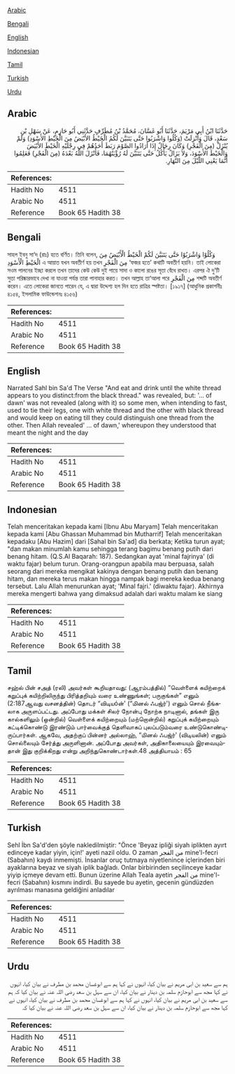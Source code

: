 [Arabic](#arabic)

[Bengali](#bengali)

[English](#english)

[Indonesian](#indonesian)

[Tamil](#tamil)

[Turkish](#turkish)

[Urdu](#urdu)

## Arabic


<div dir="rtl" lang="ar" style={{fontSize:'larger',backgroundColor:'#f8f9fa',padding:20}}>
حَدَّثَنَا ابْنُ أَبِي مَرْيَمَ، حَدَّثَنَا أَبُو غَسَّانَ، مُحَمَّدُ بْنُ مُطَرِّفٍ حَدَّثَنِي أَبُو حَازِمٍ، عَنْ سَهْلِ بْنِ سَعْدٍ، قَالَ وَأُنْزِلَتْ ‏(‏وَكُلُوا وَاشْرَبُوا حَتَّى يَتَبَيَّنَ لَكُمُ الْخَيْطُ الأَبْيَضُ مِنَ الْخَيْطِ الأَسْوَدِ‏)‏ وَلَمْ يُنْزَلْ ‏(‏مِنَ الْفَجْرِ‏)‏ وَكَانَ رِجَالٌ إِذَا أَرَادُوا الصَّوْمَ رَبَطَ أَحَدُهُمْ فِي رِجْلَيْهِ الْخَيْطَ الأَبْيَضَ وَالْخَيْطَ الأَسْوَدَ، وَلاَ يَزَالُ يَأْكُلُ حَتَّى يَتَبَيَّنَ لَهُ رُؤْيَتُهُمَا، فَأَنْزَلَ اللَّهُ بَعْدَهُ ‏(‏مِنَ الْفَجْرِ‏)‏ فَعَلِمُوا أَنَّمَا يَعْنِي اللَّيْلَ مِنَ النَّهَارِ‏.‏
</div>
<div style={{backgroundColor:'#f8f9fa',padding:20, marginBottom: 10}}><table> <thead> <tr> <th>References:</th> <th></th> </tr> </thead> <tbody><tr><td>Hadith No</td><td>4511</td></tr><tr><td>Arabic No</td><td>4511</td></tr><tr><td>Reference</td><td>Book 65 Hadith 38</td></tr></tbody></table></div>

## Bengali


<div dir="ltr" lang="bn" style={{fontSize:'larger',backgroundColor:'#f8f9fa',padding:20}}>
সাহল ইবনু সা‘দ (রাঃ) হতে বর্ণিত। তিনি বলেন, وَكُلُوْا وَاشْرَبُوْا حَتَّى يَتَبَيَّنَ لَكُمْ الْخَيْطُ الْأَبْيَضُ مِنَ الْخَيْطِ الْأَسْوَدِ এ আয়াত যখন অবতীর্ণ হয় তখন مِنَ الْفَجْرِ ‘ফজর হতে’ কথাটি অবতীর্ণ হয়নি। তাই লোকেরা সওম পালনের ইচ্ছা করলে তখন তাদের কেউ কেউ দুই পায়ে সাদা ও কালো রঙের সূতা বেঁধে রাখত। এরপর ঐ দু’টি সুতা পরিষ্কারভাবে দেখা না যাওয়া পর্যন্ত তারা পানাহার করত। তখন আল্লাহ তা‘আলা পরে مِنَ الْفَجْرِ শব্দটি অবতীর্ণ করেন। এতে লোকেরা জানতে পারেন যে, এ দ্বারা উদ্দেশ্য হল দিন হতে রাত্রির স্পষ্টতা। [১৯১৭] (আধুনিক প্রকাশনীঃ ৪১৫৪, ইসলামিক ফাউন্ডেশনঃ ৪১৫৬)
</div>
<div style={{backgroundColor:'#f8f9fa',padding:20, marginBottom: 10}}><table> <thead> <tr> <th>References:</th> <th></th> </tr> </thead> <tbody><tr><td>Hadith No</td><td>4511</td></tr><tr><td>Arabic No</td><td>4511</td></tr><tr><td>Reference</td><td>Book 65 Hadith 38</td></tr></tbody></table></div>

## English


<div dir="ltr" lang="en" style={{fontSize:'larger',backgroundColor:'#f8f9fa',padding:20}}>
Narrated Sahl bin Sa'd The Verse "And eat and drink until the white thread appears to you distinct:from the black thread." was revealed, but: '... of dawn' was not revealed (along with it) so some men, when intending to fast, used to tie their legs, one with white thread and the other with black thread and would keep on eating till they could distinguish one thread from the other. Then Allah revealed' ... of dawn,' whereupon they understood that meant the night and the day
</div>
<div style={{backgroundColor:'#f8f9fa',padding:20, marginBottom: 10}}><table> <thead> <tr> <th>References:</th> <th></th> </tr> </thead> <tbody><tr><td>Hadith No</td><td>4511</td></tr><tr><td>Arabic No</td><td>4511</td></tr><tr><td>Reference</td><td>Book 65 Hadith 38</td></tr></tbody></table></div>

## Indonesian


<div dir="ltr" lang="id" style={{fontSize:'larger',backgroundColor:'#f8f9fa',padding:20}}>
Telah menceritakan kepada kami [Ibnu Abu Maryam] Telah menceritakan kepada kami [Abu Ghassan Muhammad bin Mutharrif] Telah menceritakan kepadaku [Abu Hazim] dari [Sahal bin Sa'ad] dia berkata; Ketika turun ayat; "dan makan minumlah kamu sehingga terang bagimu benang putih dari benang hitam. (Q.S.Al Baqarah: 187). Sedangkan ayat 'minal fajrinya' (di waktu fajar) belum turun. Orang-orangpun apabila mau berpuasa, salah seorang dari mereka mengikat kakinya dengan benang putih dan benang hitam, dan mereka terus makan hingga nampak bagi mereka kedua benang tersebut. Lalu Allah menurunkan ayat; 'Minal fajri.' (diwaktu fajar). Akhirnya mereka mengerti bahwa yang dimaksud adalah dari waktu malam ke siang
</div>
<div style={{backgroundColor:'#f8f9fa',padding:20, marginBottom: 10}}><table> <thead> <tr> <th>References:</th> <th></th> </tr> </thead> <tbody><tr><td>Hadith No</td><td>4511</td></tr><tr><td>Arabic No</td><td>4511</td></tr><tr><td>Reference</td><td>Book 65 Hadith 38</td></tr></tbody></table></div>

## Tamil


<div dir="ltr" lang="ta" style={{fontSize:'larger',backgroundColor:'#f8f9fa',padding:20}}>
சஹ்ல் பின் சஅத் (ரலி) அவர்கள் கூறியதாவது: (ஆரம்பத்தில்) “வெள்ளைக் கயிற்றைக் கறுப்புக் கயிற்றிலிருந்து பிரித்தறியும் வரை உண்ணுங்கள்; பருகுங்கள்” எனும் (2:187ஆவது வசனத்தின்) தொடர் “விடியóன்' (“மினல் ஃபஜ்ர்') எனும் சொல் நீங்கலாக அருளப்பட்டது. அப்போது மக்கள் சிலர் நோன்பு நோற்க நாடினால், தங்கள் இரு கால்களிலும் (ஒன்றில்) வெள்ளைக் கயிற்றையும் (மற்றொன்றில்) கறுப்புக் கயிற்றையும் கட்டிக்கொண்டு இரண்டும் பார்வைக்குத் தெளிவாகப் புலப்படும்வரை உண்டுகொண்டிருப்பார்கள். ஆகவே, அதற்குப் பின்னர் அல்லாஹ், “மினல் ஃபஜ்ர்' (விடியலின்) எனும் சொல்லையும் சேர்த்து அருளினான். அப்போது அவர்கள், அதிகாலையையும் இரவையும்தான் இது குறிக்கிறது என்று அறிந்துகொண்டார்கள்.48 அத்தியாயம் : 65
</div>
<div style={{backgroundColor:'#f8f9fa',padding:20, marginBottom: 10}}><table> <thead> <tr> <th>References:</th> <th></th> </tr> </thead> <tbody><tr><td>Hadith No</td><td>4511</td></tr><tr><td>Arabic No</td><td>4511</td></tr><tr><td>Reference</td><td>Book 65 Hadith 38</td></tr></tbody></table></div>

## Turkish


<div dir="ltr" lang="tr" style={{fontSize:'larger',backgroundColor:'#f8f9fa',padding:20}}>
Sehl İbn Sa'd'den şöyle nakledilmiştir: "Önce 'Beyaz ipliği siyah iplikten ayırt edinceye kadar yiyin, için!' ayeti nazil oldu. O zaman من الفجر mine'l-fecri (Sabahın) kaydı inmemişti. İnsanlar oruç tutmaya niyetlenince içlerinden biri ayaklarına beyaz ve siyah iplik bağladı. Onlar birbirinden seçilinceye kadar yiyip içmeye devam etti. Bunun üzerine Allah Teala ayetin من الفجر mine'l-fecri (Sabahın) kısmını indirdi. Bu sayede bu ayetin, gecenin gündüzden ayrılması manasına geldiğini anladılar
</div>
<div style={{backgroundColor:'#f8f9fa',padding:20, marginBottom: 10}}><table> <thead> <tr> <th>References:</th> <th></th> </tr> </thead> <tbody><tr><td>Hadith No</td><td>4511</td></tr><tr><td>Arabic No</td><td>4511</td></tr><tr><td>Reference</td><td>Book 65 Hadith 38</td></tr></tbody></table></div>

## Urdu


<div dir="rtl" lang="ur" style={{fontSize:'larger',backgroundColor:'#f8f9fa',padding:20}}>
ہم سے سعید بن ابی مریم نے بیان کیا، انہوں نے کہا ہم سے ابوغسان محمد بن مطرف نے بیان کیا، انہوں نے کہا مجھ سے ابوحازم سلمہ بن دینار نے بیان کیا، ان سے سہل بن سعد رضی اللہ عنہ نے بیان کیا کہ ہم سے سعید بن ابی مریم نے بیان کیا، انہوں نے کہا ہم سے ابوغسان محمد بن مطرف نے بیان کیا، انہوں نے کہا مجھ سے ابوحازم سلمہ بن دینار نے بیان کیا، ان سے سہل بن سعد رضی اللہ عنہ نے بیان کیا کہ
</div>
<div style={{backgroundColor:'#f8f9fa',padding:20, marginBottom: 10}}><table> <thead> <tr> <th>References:</th> <th></th> </tr> </thead> <tbody><tr><td>Hadith No</td><td>4511</td></tr><tr><td>Arabic No</td><td>4511</td></tr><tr><td>Reference</td><td>Book 65 Hadith 38</td></tr></tbody></table></div>